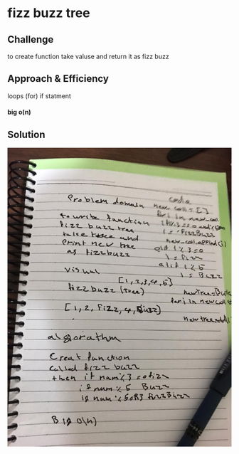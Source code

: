 # fizz buzz  tree

## Challenge
to create function take valuse and return it as fizz buzz 
## Approach & Efficiency
loops (for) 
if statment 
 

#### big o(n)

## Solution
<img src="../../assets/18.jpeg" alt="My cool logo"/>
